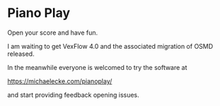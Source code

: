 # Piano Play
Open your score and have fun.

I am waiting to get VexFlow 4.0 and the associated migration of OSMD released.

In the meanwhile everyone is welcomed to try the software at

https://michaelecke.com/pianoplay/

and start providing feedback opening issues.
